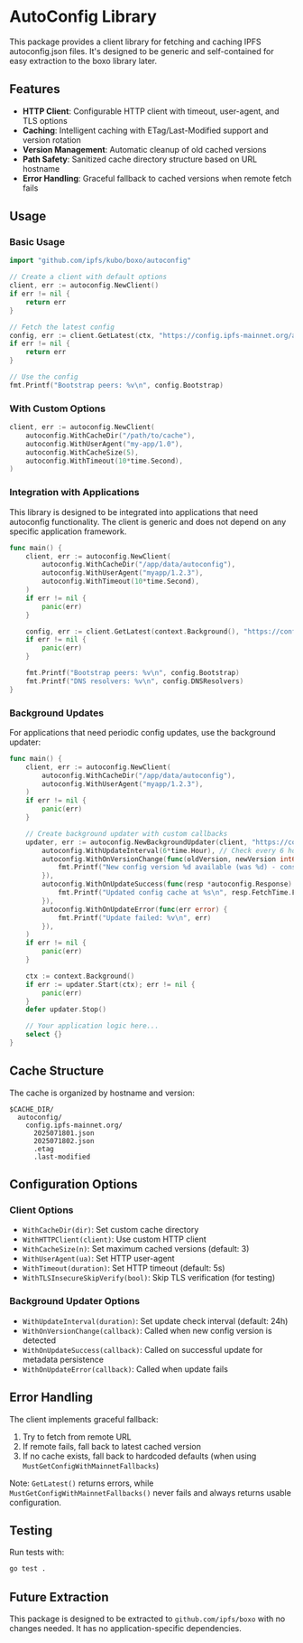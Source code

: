 # AutoConfig Library

This package provides a client library for fetching and caching IPFS autoconfig.json files. It's designed to be generic and self-contained for easy extraction to the boxo library later.

## Features

- **HTTP Client**: Configurable HTTP client with timeout, user-agent, and TLS options
- **Caching**: Intelligent caching with ETag/Last-Modified support and version rotation
- **Version Management**: Automatic cleanup of old cached versions
- **Path Safety**: Sanitized cache directory structure based on URL hostname
- **Error Handling**: Graceful fallback to cached versions when remote fetch fails

## Usage

### Basic Usage

```go
import "github.com/ipfs/kubo/boxo/autoconfig"

// Create a client with default options
client, err := autoconfig.NewClient()
if err != nil {
    return err
}

// Fetch the latest config
config, err := client.GetLatest(ctx, "https://config.ipfs-mainnet.org/autoconfig.json", 24*time.Hour)
if err != nil {
    return err
}

// Use the config
fmt.Printf("Bootstrap peers: %v\n", config.Bootstrap)
```

### With Custom Options

```go
client, err := autoconfig.NewClient(
    autoconfig.WithCacheDir("/path/to/cache"),
    autoconfig.WithUserAgent("my-app/1.0"),
    autoconfig.WithCacheSize(5),
    autoconfig.WithTimeout(10*time.Second),
)
```

### Integration with Applications

This library is designed to be integrated into applications that need autoconfig functionality. The client is generic and does not depend on any specific application framework.

```go
func main() {
    client, err := autoconfig.NewClient(
        autoconfig.WithCacheDir("/app/data/autoconfig"),
        autoconfig.WithUserAgent("myapp/1.2.3"),
        autoconfig.WithTimeout(10*time.Second),
    )
    if err != nil {
        panic(err)
    }

    config, err := client.GetLatest(context.Background(), "https://config.ipfs-mainnet.org/autoconfig.json", 24*time.Hour)
    if err != nil {
        panic(err)
    }

    fmt.Printf("Bootstrap peers: %v\n", config.Bootstrap)
    fmt.Printf("DNS resolvers: %v\n", config.DNSResolvers)
}
```

### Background Updates

For applications that need periodic config updates, use the background updater:

```go
func main() {
    client, err := autoconfig.NewClient(
        autoconfig.WithCacheDir("/app/data/autoconfig"),
        autoconfig.WithUserAgent("myapp/1.2.3"),
    )
    if err != nil {
        panic(err)
    }

    // Create background updater with custom callbacks
    updater, err := autoconfig.NewBackgroundUpdater(client, "https://config.ipfs-mainnet.org/autoconfig.json",
        autoconfig.WithUpdateInterval(6*time.Hour), // Check every 6 hours
        autoconfig.WithOnVersionChange(func(oldVersion, newVersion int64, configURL string) {
            fmt.Printf("New config version %d available (was %d) - consider restarting\n", newVersion, oldVersion)
        }),
        autoconfig.WithOnUpdateSuccess(func(resp *autoconfig.Response) {
            fmt.Printf("Updated config cache at %s\n", resp.FetchTime.Format(time.RFC3339))
        }),
        autoconfig.WithOnUpdateError(func(err error) {
            fmt.Printf("Update failed: %v\n", err)
        }),
    )
    if err != nil {
        panic(err)
    }

    ctx := context.Background()
    if err := updater.Start(ctx); err != nil {
        panic(err)
    }
    defer updater.Stop()

    // Your application logic here...
    select {}
}
```

## Cache Structure

The cache is organized by hostname and version:

```
$CACHE_DIR/
  autoconfig/
    config.ipfs-mainnet.org/
      2025071801.json
      2025071802.json
      .etag
      .last-modified
```

## Configuration Options

### Client Options
- `WithCacheDir(dir)`: Set custom cache directory
- `WithHTTPClient(client)`: Use custom HTTP client
- `WithCacheSize(n)`: Set maximum cached versions (default: 3)
- `WithUserAgent(ua)`: Set HTTP user-agent
- `WithTimeout(duration)`: Set HTTP timeout (default: 5s)
- `WithTLSInsecureSkipVerify(bool)`: Skip TLS verification (for testing)

### Background Updater Options
- `WithUpdateInterval(duration)`: Set update check interval (default: 24h)
- `WithOnVersionChange(callback)`: Called when new config version is detected
- `WithOnUpdateSuccess(callback)`: Called on successful update for metadata persistence
- `WithOnUpdateError(callback)`: Called when update fails

## Error Handling

The client implements graceful fallback:
1. Try to fetch from remote URL
2. If remote fails, fall back to latest cached version
3. If no cache exists, fall back to hardcoded defaults (when using `MustGetConfigWithMainnetFallbacks`)

Note: `GetLatest()` returns errors, while `MustGetConfigWithMainnetFallbacks()` never fails and always returns usable configuration.

## Testing

Run tests with:
```bash
go test .
```

## Future Extraction

This package is designed to be extracted to `github.com/ipfs/boxo` with no changes needed. It has no application-specific dependencies.